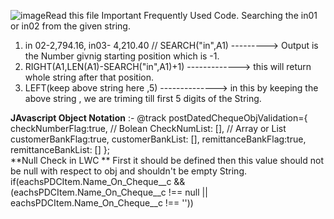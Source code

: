 ![image](https://github.com/mohammedabdulb/Salesforce/assets/71633830/cb3b5ac3-c391-4d5a-bca4-585825bea3ad)Read this file
Important Frequently Used Code.
Searching the in01 or in02 from the given string.
1) in 02-2,794.16, in03- 4,210.40 // SEARCH("in",A1) ---------> Output is the Number givnig starting position which is -1.
2) RIGHT(A1,LEN(A1)-SEARCH("in",A1)+1) -------------> this will return whole string after that position.
3) LEFT(keep above string here ,5)  --------------> in this by keeping the above string , we are triming till first 5 digits of the String.

**JAvascript Object Notation** :- 
 @track postDatedChequeObjValidation={  
        checkNumberFlag:true, // Bolean
        CheckNumList: [], // Array or List
        customerBankFlag:true,
        customerBankList: [],
        remittanceBankFlag:true,
        remittanceBankList: []
    };   
**Null Check in LWC     ** 
First it should be defined then this value should not be null with respect to obj and shouldn't be empty String. 
if(eachsPDCItem.Name_On_Cheque__c && (eachsPDCItem.Name_On_Cheque__c !== null || eachsPDCItem.Name_On_Cheque__c !== ''))

